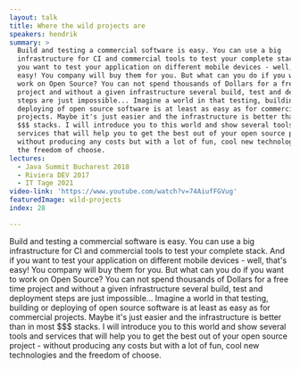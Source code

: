 ```yaml
---
layout: talk
title: Where the wild projects are
speakers: hendrik
summary: >
  Build and testing a commercial software is easy. You can use a big
  infrastructure for CI and commercial tools to test your complete stack. And if
  you want to test your application on different mobile devices - well, that's
  easy! You company will buy them for you. But what can you do if you want to
  work on Open Source? You can not spend thousands of Dollars for a free time
  project and without a given infrastructure several build, test and deployment
  steps are just impossible... Imagine a world in that testing, building or
  deploying of open source software is at least as easy as for commercial
  projects. Maybe it's just easier and the infrastructure is better than in most
  $$$ stacks. I will introduce you to this world and show several tools and
  services that will help you to get the best out of your open source project -
  without producing any costs but with a lot of fun, cool new technologies and
  the freedom of choose.
lectures:
  - Java Summit Bucharest 2018
  - Riviera DEV 2017
  - IT Tage 2021
video-link: 'https://www.youtube.com/watch?v=74AiufFGVug'
featuredImage: wild-projects
index: 28

---
```


Build and testing a commercial software is easy. You can use a big infrastructure for CI and commercial tools to test your complete stack. And if you want to test your application on different mobile devices - well, that's easy! You company will buy them for you. But what can you do if you want to work on Open Source? You can not spend thousands of Dollars for a free time project and without a given infrastructure several build, test and deployment steps are just impossible... Imagine a world in that testing, building or deploying of open source software is at least as easy as for commercial projects. Maybe it's just easier and the infrastructure is better than in most $$$ stacks. I will introduce you to this world and show several tools and services that will help you to get the best out of your open source project - without producing any costs but with a lot of fun, cool new technologies and the freedom of choose.
